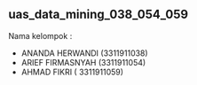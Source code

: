 ## uas_data_mining_038_054_059
Nama kelompok :

  * ANANDA HERWANDI (3311911038)
  * ARIEF FIRMASNYAH (3311911054)
  * AHMAD FIKRI ( 3311911059)
